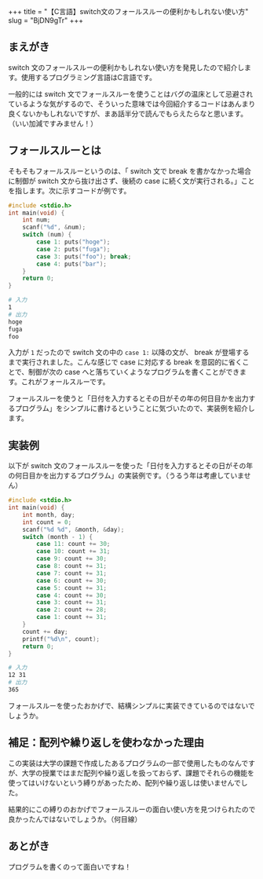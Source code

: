 +++
title = "【C言語】switch文のフォールスルーの便利かもしれない使い方"
slug = "BjDN9gTr"
+++

## まえがき

switch 文のフォールスルーの便利かもしれない使い方を発見したので紹介します。使用するプログラミング言語はC言語です。

一般的には switch 文でフォールスルーを使うことはバグの温床として忌避されているような気がするので、そういった意味では今回紹介するコードはあんまり良くないかもしれないですが、まあ話半分で読んでもらえたらなと思います。（いい加減ですみません！）

## フォールスルーとは

そもそもフォールスルーというのは、「 switch 文で break を書かなかった場合に制御が switch 文から抜け出さず、後続の case に続く文が実行される。」ことを指します。次に示すコードが例です。

```c
#include <stdio.h>
int main(void) {
    int num;
    scanf("%d", &num);
    switch (num) {
        case 1: puts("hoge");
        case 2: puts("fuga");
        case 3: puts("foo"); break;
        case 4: puts("bar");
    }
    return 0;
}
```

```bash
# 入力
1
# 出力
hoge
fuga
foo
```

入力が `1` だったので switch 文の中の `case 1:` 以降の文が、 break が登場するまで実行されました。こんな感じで case に対応する break を意図的に省くことで、制御が次の case へと落ちていくようなプログラムを書くことができます。これがフォールスルーです。

フォールスルーを使うと「日付を入力するとその日がその年の何日目かを出力するプログラム」をシンプルに書けるということに気づいたので、実装例を紹介します。


## 実装例

以下が switch 文のフォールスルーを使った「日付を入力するとその日がその年の何日目かを出力するプログラム」の実装例です。（うるう年は考慮していません）

```c
#include <stdio.h>
int main(void) {
    int month, day;
    int count = 0;
    scanf("%d %d", &month, &day);
    switch (month - 1) {
        case 11: count += 30;
        case 10: count += 31;
        case 9: count += 30;
        case 8: count += 31;
        case 7: count += 31;
        case 6: count += 30;
        case 5: count += 31;
        case 4: count += 30;
        case 3: count += 31;
        case 2: count += 28;
        case 1: count += 31;
    }
    count += day;
    printf("%d\n", count);
    return 0;
}
```

```bash
# 入力
12 31
# 出力
365
```

フォールスルーを使ったおかげで、結構シンプルに実装できているのではないでしょうか。

## 補足：配列や繰り返しを使わなかった理由

この実装は大学の課題で作成したあるプログラムの一部で使用したものなんですが、大学の授業ではまだ配列や繰り返しを扱っておらず、課題でそれらの機能を使ってはいけないという縛りがあったため、配列や繰り返しは使いませんでした。

結果的にこの縛りのおかげでフォールスルーの面白い使い方を見つけられたので良かったんではないでしょうか。（何目線）


## あとがき

プログラムを書くのって面白いですね！
